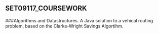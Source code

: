 ## SET09117_COURSEWORK
###Algorithms and Datastructures.
A Java solution to a vehical routing problem, based on the Clarke-Wright Savings Algortihm.

